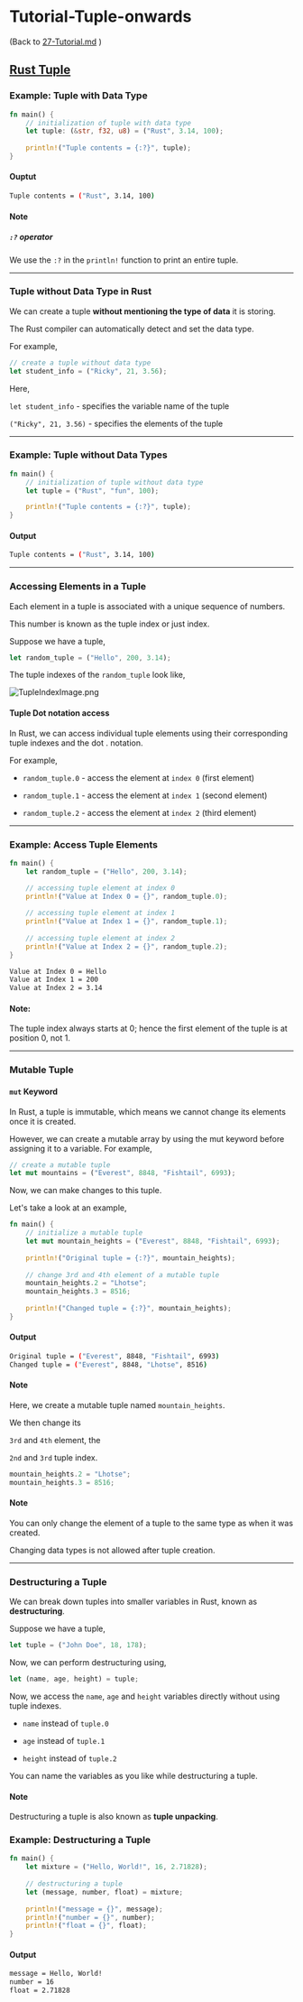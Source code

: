 # Tutorial-Tuple-onwards

(Back to [27-Tutorial.md](/documentation/27-Tutorial.md) )

## [Rust Tuple](https://www.programiz.com/rust/tuple)

### Example: Tuple with Data Type

```rust 
fn main() {
    // initialization of tuple with data type
    let tuple: (&str, f32, u8) = ("Rust", 3.14, 100);
    
    println!("Tuple contents = {:?}", tuple);
}
```

#### Ouptut

```bash
Tuple contents = ("Rust", 3.14, 100)
```

#### Note

##### `:?` operator

We use the `:?` in the `println!` function to print an entire tuple.

____

### Tuple without Data Type in Rust

We can create a tuple **without mentioning the type of data** it is storing. 

The Rust compiler can automatically detect and set the data type. 

For example,

```rust
// create a tuple without data type
let student_info = ("Ricky", 21, 3.56);
```

Here,

`let student_info` - specifies the variable name of the tuple

`("Ricky", 21, 3.56)` - specifies the elements of the tuple

____

### Example: Tuple without Data Types

```rust
fn main() {
    // initialization of tuple without data type
    let tuple = ("Rust", "fun", 100);

    println!("Tuple contents = {:?}", tuple);
}
```

#### Output

```bash
Tuple contents = ("Rust", 3.14, 100)
```

____

### Accessing Elements in a Tuple

Each element in a tuple is associated with a unique sequence of numbers. 

This number is known as the tuple index or just index.

Suppose we have a tuple,

```rust
let random_tuple = ("Hello", 200, 3.14);
```

The tuple indexes of the `random_tuple` look like,

![TupleIndexImage.png](/static/images/TupleIndexImage.png)

#### Tuple Dot notation access

In Rust, we can access individual tuple elements using their corresponding tuple indexes and the dot . notation. 

For example,

- `random_tuple.0` - access the element at `index 0` (first element)

- `random_tuple.1` - access the element at `index 1` (second element)

- `random_tuple.2` - access the element at `index 2` (third element)

_____

### Example: Access Tuple Elements

```rust
fn main() {
    let random_tuple = ("Hello", 200, 3.14);

    // accessing tuple element at index 0
    println!("Value at Index 0 = {}", random_tuple.0);
    
    // accessing tuple element at index 1
    println!("Value at Index 1 = {}", random_tuple.1);
    
    // accessing tuple element at index 2
    println!("Value at Index 2 = {}", random_tuple.2);
}
```

```bash
Value at Index 0 = Hello
Value at Index 1 = 200
Value at Index 2 = 3.14
```

#### Note: 

The tuple index always starts at 0; hence the first element of the tuple is at position 0, not 1.

____

### Mutable Tuple

#### `mut` Keyword

In Rust, a tuple is immutable, which means we cannot change its elements once it is created.

However, we can create a mutable array by using the mut keyword before assigning it to a variable. For example,

```rust
// create a mutable tuple 
let mut mountains = ("Everest", 8848, "Fishtail", 6993);
```

Now, we can make changes to this tuple.

Let's take a look at an example,



```rust
fn main() {
    // initialize a mutable tuple
    let mut mountain_heights = ("Everest", 8848, "Fishtail", 6993);
    
    println!("Original tuple = {:?}", mountain_heights);
    
    // change 3rd and 4th element of a mutable tuple
    mountain_heights.2 = "Lhotse";
    mountain_heights.3 = 8516;
    
    println!("Changed tuple = {:?}", mountain_heights);
}
```

#### Output

```bash
Original tuple = ("Everest", 8848, "Fishtail", 6993)
Changed tuple = ("Everest", 8848, "Lhotse", 8516)
```

#### Note

Here, we create a mutable tuple named `mountain_heights`. 

We then change its 

`3rd` and `4th` element, the 

`2nd` and `3rd` tuple index.

```rust
mountain_heights.2 = "Lhotse";
mountain_heights.3 = 8516;
```

#### Note

You can only change the element of a tuple to the same type as when it was created. 

Changing data types is not allowed after tuple creation.

____

### Destructuring a Tuple

We can break down tuples into smaller variables in Rust, known as **destructuring**.

Suppose we have a tuple,

```rust
let tuple = ("John Doe", 18, 178);
```

Now, we can perform destructuring using,

```rust
let (name, age, height) = tuple;
```

Now, we access the `name`, `age` and `height` variables directly without using tuple indexes.

- `name` instead of `tuple.0`

- `age` instead of `tuple.1`

- `height` instead of `tuple.2`

You can name the variables as you like while destructuring a tuple.

#### Note

Destructuring a tuple is also known as **tuple unpacking**.

### Example: Destructuring a Tuple

```rust
fn main() {
    let mixture = ("Hello, World!", 16, 2.71828);
    
    // destructuring a tuple
    let (message, number, float) = mixture;
    
    println!("message = {}", message);
    println!("number = {}", number);
    println!("float = {}", float);
}
```

#### Output

```bash
message = Hello, World!
number = 16
float = 2.71828
```
